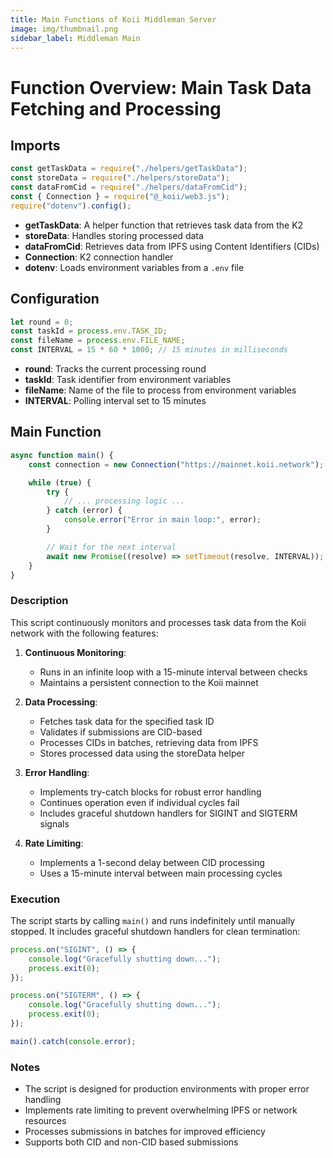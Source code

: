 ```yaml
---
title: Main Functions of Koii Middleman Server
image: img/thumbnail.png
sidebar_label: Middleman Main
---
```


# Function Overview: Main Task Data Fetching and Processing

## Imports
```javascript
const getTaskData = require("./helpers/getTaskData");
const storeData = require("./helpers/storeData");
const dataFromCid = require("./helpers/dataFromCid");
const { Connection } = require("@_koii/web3.js");
require("dotenv").config();
```

- **getTaskData**: A helper function that retrieves task data from the K2
- **storeData**: Handles storing processed data
- **dataFromCid**: Retrieves data from IPFS using Content Identifiers (CIDs)
- **Connection**: K2 connection handler
- **dotenv**: Loads environment variables from a `.env` file

## Configuration
```javascript
let round = 0;
const taskId = process.env.TASK_ID;
const fileName = process.env.FILE_NAME;
const INTERVAL = 15 * 60 * 1000; // 15 minutes in milliseconds
```

- **round**: Tracks the current processing round
- **taskId**: Task identifier from environment variables
- **fileName**: Name of the file to process from environment variables
- **INTERVAL**: Polling interval set to 15 minutes

## Main Function

```javascript
async function main() {
    const connection = new Connection("https://mainnet.koii.network");

    while (true) {
        try {
            // ... processing logic ...
        } catch (error) {
            console.error("Error in main loop:", error);
        }

        // Wait for the next interval
        await new Promise((resolve) => setTimeout(resolve, INTERVAL));
    }
}
```

### Description
This script continuously monitors and processes task data from the Koii network with the following features:

1. **Continuous Monitoring**: 
   - Runs in an infinite loop with a 15-minute interval between checks
   - Maintains a persistent connection to the Koii mainnet

2. **Data Processing**:
   - Fetches task data for the specified task ID
   - Validates if submissions are CID-based
   - Processes CIDs in batches, retrieving data from IPFS
   - Stores processed data using the storeData helper

3. **Error Handling**:
   - Implements try-catch blocks for robust error handling
   - Continues operation even if individual cycles fail
   - Includes graceful shutdown handlers for SIGINT and SIGTERM signals

4. **Rate Limiting**:
   - Implements a 1-second delay between CID processing
   - Uses a 15-minute interval between main processing cycles

### Execution
The script starts by calling `main()` and runs indefinitely until manually stopped. It includes graceful shutdown handlers for clean termination:

```javascript
process.on("SIGINT", () => {
    console.log("Gracefully shutting down...");
    process.exit(0);
});

process.on("SIGTERM", () => {
    console.log("Gracefully shutting down...");
    process.exit(0);
});

main().catch(console.error);
```

### Notes
- The script is designed for production environments with proper error handling
- Implements rate limiting to prevent overwhelming IPFS or network resources
- Processes submissions in batches for improved efficiency
- Supports both CID and non-CID based submissions